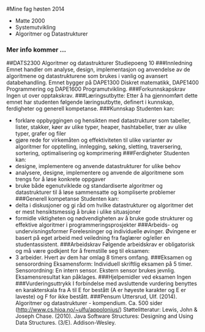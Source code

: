 #Mine fag høsten 2014
- Matte 2000
- Systemutvikling
- Algoritmer og Datastrukturer

### Mer info kommer ...
##DATS2300 Algoritmer og datastrukturer
Studiepoeng 10
###Innledning
Emnet handler om analyse, design, implementasjon og anvendelse av de algoritmene og
datastrukturene som brukes i vanlig og avansert databehandling. Emnet bygger på
DAPE1300 Diskret matematikk, DAPE1400 Programmering og DAPE1600 Programutvikling.
###Forkunnskapskrav
Ingen ut over opptakskrav.
###Læringsutbytte:
Etter å ha gjennomført dette emnet har studenten følgende læringsutbytte, definert i
kunnskap, ferdigheter og generell kompetanse.
###Kunnskap
Studenten kan:
- forklare oppbyggingen og hensikten med datastrukturer som tabeller, lister, stakker,
køer av ulike typer, heaper, hashtabeller, trær av ulike typer, grafer og filer
- gjøre rede for virkemåten og effektiviteten til ulike varianter av algoritmer for
opptelling, innlegging, søking, sletting, traversering, sortering, optimalisering og
komprimering
###Ferdigheter
Studenten kan:
- designe, implementere og anvende datastrukturer for ulike behov
- analysere, designe, implementere og anvende de algoritmene som trengs for å løse
konkrete oppgaver
- bruke både egenutviklede og standardiserte algoritmer og datastrukturer til å løse
sammensatte og kompliserte problemer
###Generell kompetanse
Studenten kan:
- delta i diskusjoner og gi råd om hvilke datastrukturer og algoritmer det er mest
hensiktsmessig å bruke i ulike situasjoner
- formidle viktigheten og nødvendigheten av å bruke gode strukturer og effektive
algoritmer i programmeringsprosjekter
###Arbeids- og undervisningsformer
Forelesninger og individuelle øvinger. Øvingene er basert på eget arbeid med veiledning fra
faglærer og/eller en studentassistent.
###Arbeidskrav
Følgende arbeidskrav er obligatorisk og må være godkjent for å fremstille seg til eksamen:
- 3 arbeider. Hvert av dem har omlag 8 timers omfang.
###Eksamen og sensorordning
Eksamensform: Individuell skriftlig eksamen på 5 timer.
Sensorordning: En intern sensor. Ekstern sensor brukes jevnlig.
Eksamensresultat kan påklages.
###Hjelpemidler ved eksamen
Ingen
###Vurderingsuttrykk
I forbindelse med avsluttende vurdering benyttes en karakterskala fra A til E for bestått (A er
høyeste karakter og E er laveste) og F for ikke bestått.
###Pensum
Uttersrud, Ulf. (2014). Algoritmer og datastrukturer - kompendium. Ca. 500 sider
 (http://www.cs.hioa.no/~ulfu/appolonius/)
Støttelitteratur:
Lewis, John & Joseph Chase. (2010). Java Software Structures: Designing and Using Data
 Structures. (3/E). Addison-Wesley.
